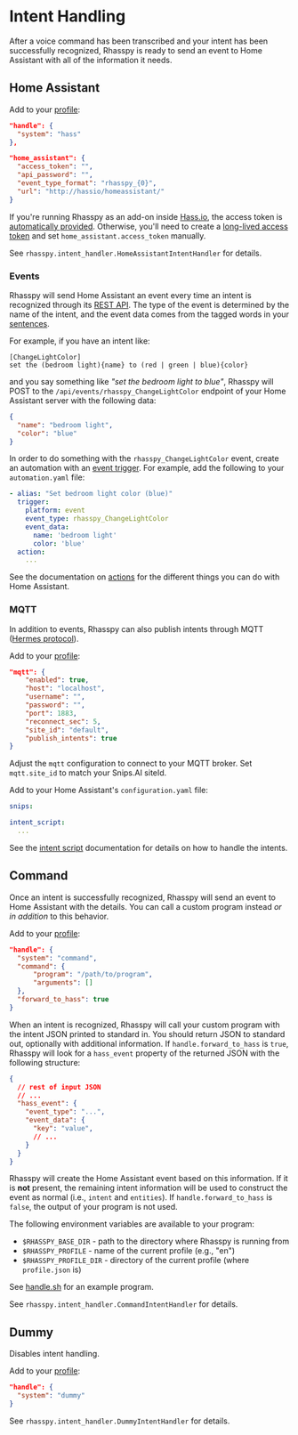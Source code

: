 # Intent Handling

After a voice command has been transcribed and your intent has been successfully recognized, Rhasspy is ready to send an event to Home Assistant with all of the information it needs.

## Home Assistant

Add to your [profile](profiles.md):

```json
"handle": {
  "system": "hass"
},

"home_assistant": {
  "access_token": "",
  "api_password": "",
  "event_type_format": "rhasspy_{0}",
  "url": "http://hassio/homeassistant/"
}
```

If you're running Rhasspy as an add-on inside [Hass.io](https://www.home-assistant.io/hassio/), the access token is [automatically provided](https://developers.home-assistant.io/docs/en/hassio_addon_communication.html#hassio-api). Otherwise, you'll need to create a [long-lived access token](https://www.home-assistant.io/docs/authentication/) and set `home_assistant.access_token` manually.

See `rhasspy.intent_handler.HomeAssistantIntentHandler` for details.

### Events

Rhasspy will send Home Assistant an event every time an intent is recognized through its [REST API](https://developers.home-assistant.io/docs/en/external_api_rest.html#post-api-events-lt-event-type). The type of the event is determined by the name of the intent, and the event data comes from the tagged words in your [sentences](training.md#sentencesini).

For example, if you have an intent like:

```
[ChangeLightColor]
set the (bedroom light){name} to (red | green | blue){color}
```

and you say something like *"set the bedroom light to blue"*, Rhasspy will POST to the `/api/events/rhasspy_ChangeLightColor` endpoint of your Home Assistant server with the following data:

```json
{
  "name": "bedroom light",
  "color": "blue"
}
```

In order to do something with the `rhasspy_ChangeLightColor` event, create an automation with an [event trigger](https://www.home-assistant.io/docs/automation/trigger/#event-trigger). For example, add the following to your `automation.yaml` file:

```yaml
- alias: "Set bedroom light color (blue)"
  trigger:
    platform: event
    event_type: rhasspy_ChangeLightColor
    event_data:
      name: 'bedroom light'
      color: 'blue'
  action:
    ...
```

See the documentation on [actions](https://www.home-assistant.io/docs/automation/action/) for the different things you can do with Home Assistant.

### MQTT

In addition to events, Rhasspy can also publish intents through MQTT ([Hermes protocol](https://docs.snips.ai/reference/dialogue#intent)).

Add to your [profile](profiles.md):

```json
"mqtt": {
    "enabled": true,
    "host": "localhost",
    "username": "",
    "password": "",
    "port": 1883,
    "reconnect_sec": 5,
    "site_id": "default",
    "publish_intents": true
}
```

Adjust the `mqtt` configuration to connect to your MQTT broker.
Set `mqtt.site_id` to match your Snips.AI siteId.

Add to your Home Assistant's `configuration.yaml` file:

```yaml
snips:

intent_script:
  ...
```

See the [intent script](https://www.home-assistant.io/components/intent_script/) documentation for details on how to handle the intents.

## Command

Once an intent is successfully recognized, Rhasspy will send an event to Home Assistant with the details. You can call a custom program instead *or in addition* to this behavior.
    
Add to your [profile](profiles.md):

```json
"handle": {
  "system": "command",
  "command": {
      "program": "/path/to/program",
      "arguments": []
  },
  "forward_to_hass": true
}
```

When an intent is recognized, Rhasspy will call your custom program with the intent JSON printed to standard in. You should return JSON to standard out, optionally with additional information. If `handle.forward_to_hass` is `true`, Rhasspy will look for a `hass_event` property of the returned JSON with the following structure:

```json
{
  // rest of input JSON
  // ...
  "hass_event": {
    "event_type": "...",
    "event_data": {
      "key": "value",
      // ...
    }
  }
}
```
    
Rhasspy will create the Home Assistant event based on this information. If it is **not** present, the remaining intent information will be used to construct the event as normal (i.e., `intent` and `entities`). If `handle.forward_to_hass` is `false`, the output of your program is not used.

The following environment variables are available to your program:

* `$RHASSPY_BASE_DIR` - path to the directory where Rhasspy is running from
* `$RHASSPY_PROFILE` - name of the current profile (e.g., "en")
* `$RHASSPY_PROFILE_DIR` - directory of the current profile (where `profile.json` is)

See [handle.sh](https://github.com/synesthesiam/rhasspy/blob/master/bin/mock-commands/handle.sh) for an example program.

See `rhasspy.intent_handler.CommandIntentHandler` for details.

## Dummy

Disables intent handling.

Add to your [profile](profiles.md):

```json
"handle": {
  "system": "dummy"
}
```

See `rhasspy.intent_handler.DummyIntentHandler` for details.
